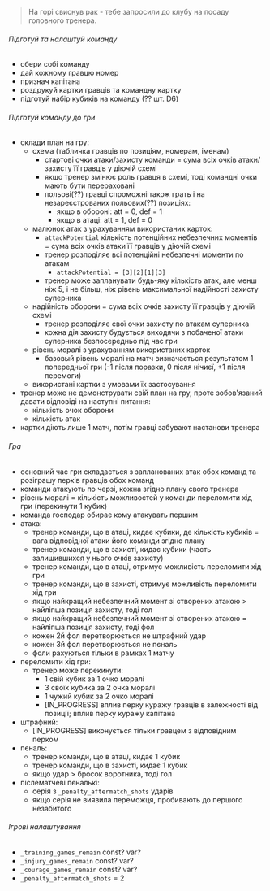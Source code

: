 > На горі свиснув рак - тебе запросили до клубу на посаду головного тренера.




###### Підготуй та налаштуй команду
* обери собі команду
* дай кожному гравцю номер
* признач капітана
* роздрукуй картки гравців та командну картку
* підготуй набір кубиків на команду (?? шт. D6)


###### Підготуй команду до гри
* склади план на гру:
	* схема (табличка гравців по позиціям, номерам, іменам)
		* стартові очки атаки/захисту команди = сума всіх очків атаки/захисту її гравців у діючій схемі
		* якщо тренер змінює роль гравця в схемі, тоді командні очки мають бути перераховані
		* польові(??) гравці спроможні також грать і на незареєстрованих польових(??) позиціях:
		    * якщо в обороні: att = 0, def = 1
		    * якщо в атаці: att = 1, def = 0
	* малюнок атак з урахуванням використаних карток:
		* `attackPotential` кількість потенційних небезпечних моментів = сума всіх очків атаки її гравців у діючій схемі
		* тренер розподіляє всі потенційні небезпечні моменти по атакам
			* `attackPotential = [3][2][1][3]`
		* тренер може запланувати будь-яку кількість атак, але менш ніж 5, і не більш, ніж рівень максимальної надійності захисту суперника
	* надійність оборони = сума всіх очків захисту її гравців у діючій схемі
		* тренер розподіляє свої очки захисту по атакам суперника
		* кожна дія захисту будується виходячи з побаченої атаки суперника безпосередньо під час гри
	* рівень моралі з урахуванням використаних карток
		* базовый рівень моралі на матч визначається результатом 1 попередньої гри (-1 після поразки, 0 після нічиєї, +1 після перемоги)
	* використані картки з умовами їх застосування
* тренер може не демонструвати свій план на гру, проте зобов'язаний давати відповіді на наступні питання:
	* кількість очок оборони
	* кількість атак
* картки діють лише 1 матч, потім гравці забувают настанови тренера


###### Гра
* основний час гри складається з запланованих атак обох команд та розіграшу перків гравців обох команд
* команди атакують по черзі, кожна згідно плану свого тренера
* рівень моралі = кількість можливостей у команди переломити хід гри (перекинути 1 кубик)
* команда господар обирає кому атакувать першим
* атака:
	* тренер команди, що в атаці, кидає кубики, де кількість кубиків = вага відповідної атаки його команди згідно плану
	* тренер команди, що в захисті, кидає кубики (часть залишившихся у нього очків захисту)
	* тренер команди, що в атаці, отримує можливість переломити хід гри
	* тренер команди, що в захисті, отримує можливість переломити хід гри
	* якщо найкращий небезпечний момент зі створених атакою > найліпша позиція захисту, тоді гол
	* якщо найкращий небезпечний момент зі створених атакою = найліпша позиція захисту, тоді фол
	* кожен 2й фол перетворюється не штрафний удар
	* кожен 3й фол перетворюється не пєналь
	* фоли рахуються тільки в рамках 1 матчу
* переломити хід гри:
    * тренер може перекинути:
        * 1 свій кубик за 1 очко моралі
        * 3 своїх кубика за 2 очка моралі
        * 1 чужий кубик за 2 очко моралі
        * [IN_PROGRESS] вплив перку куражу гравців в залежності від позиції; вплив перку куражу капітана
* штрафний:
    * [IN_PROGRESS] виконується тільки гравцем з відповідним перком
* пєналь:
	* тренер команди, що в атаці, кидає 1 кубик
	* тренер команди, що в захисті, кидає 1 кубик
	* якщо удар > бросок воротника, тоді гол
* післематчеві пєналькі:
    * серія з `_penalty_aftermatch_shots` ударів
    * якщо серія не виявила переможця, пробивають до першого незабитого




###### Ігрові налаштування
* `_training_games_remain` const? var?
* `_injury_games_remain` const? var?
* `_courage_games_remain` const? var?
* `_penalty_aftermatch_shots` = 2
